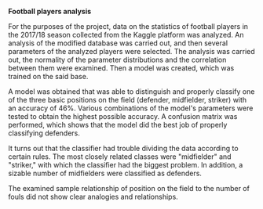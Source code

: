 **Football players analysis**

For the purposes of the project, data on the statistics of football players in the 2017/18 season collected from the Kaggle platform was analyzed. An analysis of the modified database was carried out, and then several parameters of the analyzed players were selected. The analysis was carried out, the normality of the parameter distributions and the correlation between them were examined. Then a model was created, which was trained on the said base.

A model was obtained that was able to distinguish and properly classify one of the three basic positions on the field (defender, midfielder, striker) with an accuracy of 46%. Various combinations of the model's parameters were tested to obtain the highest possible accuracy. A confusion matrix was performed, which shows that the model did the best job of properly classifying defenders.

It turns out that the classifier had trouble dividing the data according to certain rules. The most closely related classes were "midfielder" and "striker," with which the classifier had the biggest problem. In addition, a sizable number of midfielders were classified as defenders.

The examined sample relationship of position on the field to the number of fouls did not show clear analogies and relationships.
